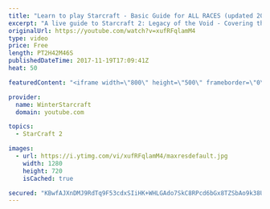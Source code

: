 ```yaml
---
title: "Learn to play Starcraft - Basic Guide for ALL RACES (updated 2017)"
excerpt: "A live guide to Starcraft 2: Legacy of the Void - Covering the basics and build orders for all of the races, and covering the important decisions to be made early in the game.  Not a step by step guide but a demonstration once you have the very basics of the units and races!"
originalUrl: https://youtube.com/watch?v=xufRFqlamM4
type: video
price: Free
length: PT2H42M46S
publishedDateTime: 2017-11-19T17:09:41Z
heat: 50

featuredContent: "<iframe width=\"800\" height=\"500\" frameborder=\"0\" src=\"https://www.youtube.com/embed/xufRFqlamM4\" allow=\"accelerometer; autoplay; encrypted-media; gyroscope; picture-in-picture\" allowfullscreen></iframe>"

provider:
  name: WinterStarcraft
  domain: youtube.com

topics:
  - StarCraft 2

images:
  - url: https://i.ytimg.com/vi/xufRFqlamM4/maxresdefault.jpg
    width: 1280
    height: 720
    isCached: true

secured: "KBwfAJXnDMJ9RdTq9F53cdxSIiHK+WHLGAdo7SkC8RPcd6bGx8TZSbAo9k38URBWlnCWFLxQt2wXrKJiSVjueQBpE7THbvG3K3r7RhHB416qA9tRJ7efgOM8cABqf9apEZNqSkAJ532qH8nggS3sy3kDxjZmsUFT3Jej4OP1dy0xyYfu54dREl68b305Ft5/ZGaNoH7nl/fITKapZuVB/kwjMGbMKQowFvlffebbjqz1uKS4RPJ5EGf5ltRwfw8P9vT0X0Mg9KTlW5XvSkE6u8CK/UGwC94Q241dHbIJnzdpISKVEiH59EyLEDNBASYnutHjieBnp1xgx1v++joUbBqnokxYOkvuhgin8vILGxj90dyrkC38b7j/GJE0mMlS3soXlf3VyG7qL7OLybIsFe1n/ZYk4gOxBPDz2Otmm9dOl7lnA9MegFJPCkaT6Sog;lgK2y5BAvPDWd9rWQSz15w=="
---
```


